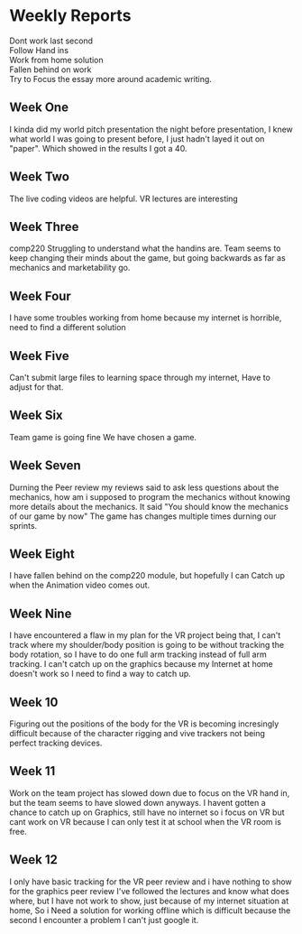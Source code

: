  # Weekly Reports
 Dont work last second  
 Follow Hand ins  
 Work from home solution  
 Fallen behind on work  
 Try to Focus the essay more around academic writing.
 
 ## Week One
I kinda did my world pitch presentation the night before presentation, I knew what world I was going to present before, I just hadn't layed it out on "paper". Which showed in the results I got a 40.
 
## Week Two

The live coding videos are helpful.
VR lectures are interesting

## Week Three

comp220 Struggling to understand what the handins are.
Team seems to keep changing their minds about the game, but going backwards as far as mechanics and marketability go.

## Week Four 

I have some troubles working from home because my internet is horrible, need to find a different solution

## Week Five

Can't submit large files to learning space through my internet, Have to adjust for that.

## Week Six

Team game is going fine We have chosen a game.

## Week Seven

Durning the Peer review my reviews said to ask less questions about the mechanics, how am i supposed to program the mechanics without knowing more details about the mechanics. It said "You should know the mechanics of our game by now" The game has changes multiple times durning our sprints.

## Week Eight

I have fallen behind on the comp220 module, but hopefully I can Catch up when the Animation video comes out.

## Week Nine

I have encountered a flaw in my plan for the VR project being that, I can't track where my shoulder/body position is going to be without tracking the body rotation, so I have to do one full arm tracking instead of full arm tracking.
I can't catch up on the graphics because my Internet at home doesn't work so I need to find a way to catch up.

## Week 10 

Figuring out the positions of the body for the VR is becoming incresingly difficult because of the character rigging and vive trackers not being perfect tracking devices. 

## Week 11

Work on the team project has slowed down due to focus on the VR hand in, but the team seems to have slowed down anyways.
I havent gotten a chance to catch up on Graphics, still have no internet so i focus on VR but cant work on VR because I can only test it at school when the VR room is free.

## Week 12

I only have basic tracking for the VR peer review and i have nothing to show for the graphics peer review I've followed the lectures and know what does where, but I have not work to show, just because of my internet situation at home, So i Need a solution for working offline which is difficult because the second I encounter a problem I can't just google it.



